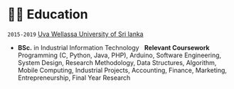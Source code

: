 # 👨‍🎓 Education
`2015-2019` [Uva Wellassa University of Sri lanka](https://www.uwu.ac.lk/)
- **BSc.** in Industrial Information Technology
&nbsp;
<b>Relevant Coursework</b> Programming (C, Python, Java, PHP), Arduino, Software Engineering, System Design, 
Research Methodology, Data Structures, Algorithm, Mobile Computing, Industrial Projects, Accounting, Finance, 
Marketing, Entrepreneurship, Final Year Research
